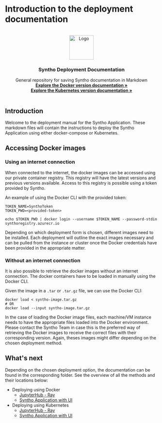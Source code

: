 # Introduction to the deployment documentation

<div id="top"></div>

<!-- PROJECT SHIELDS -->
<!--
*** I'm using markdown "reference style" links for readability.
*** Reference links are enclosed in brackets [ ] instead of parentheses ( ).
*** See the bottom of this document for the declaration of the reference variables
*** for contributors-url, forks-url, etc. This is an optional, concise syntax you may use.
*** https://www.markdownguide.org/basic-syntax/#reference-style-links
-->

<!-- PROJECT LOGO -->
<br />
<div align="center">
  <a href="https://github.com/syntho-ai/syntho-docs/tree/master/docs/deployment">
    <img src="https://www.syntho.ai/wp-content/uploads/2021/03/cropped-Syntho_logo_wide.png" alt="Logo" height="80">
  </a>

<h3 align="center">Syntho Deployment Documentation</h3>

  <p align="center">
    General repository for saving Syntho documentation in Markdown
    <br />
    <a href="docs/deployment/docker"><strong>Explore the Docker version documentation »</strong></a>
    <br />
    <a href="docs/deployment/kubernetes"><strong>Explore the Kubernetes version documentation »</strong></a>
    <br />
    <br />
  </p>
</div>

## Introduction

Welcome to the deployment manual for the Syntho Application. These markdown files will contain the instructions to deploy the Syntho Application using either docker-compose or Kubernetes.

## Accessing Docker images

### Using an internet connection

When connected to the internet, the docker images can be accessed using our private container registry. This registry will have the latest versions and previous versions available. Access to this registry is possible using a token provided by Syntho.

An example of using the Docker CLI with the provided token:

```[sh]
TOKEN_NAME=SynthoToken
TOKEN_PWD=<provided-token>

echo $TOKEN_PWD | docker login --username $TOKEN_NAME --password-stdin synthoregistry.azurecr.io
```

Depending on which deployment form is chosen, different images need to be installed. Each deployment will outline the exact images necessary and can be pulled from the instance or cluster once the Docker credentials have been provided in the appropriate matter.

### Without an internet connection

It is also possible to retrieve the docker images without an internet connection. The docker containers have to be loaded in manually using the Docker CLI.

Given the image in a `.tar` or `.tar.gz` file, we can use the Docker CLI:

```[sh]
docker load < syntho-image.tar.gz
# OR
docker load --input syntho-image.tar.gz
```

In the case of loading the Docker image files, each machine/VM instance needs to have the appropriate files loaded into the Docker environment. Please contact the Syntho Team in case this is the preferred way of retrieving the Docker images to receive the correct files with their corresponding version. Again, theses images might differ depending on the chosen deployment method.

## What's next

Depending on the chosen deployment option, the documentation can be found in the corresponding folder. See the overview of all the methods and their locations below:

- Deploying using Docker
  - [JupyterHub - Ray](/docs/deployment/docker/jupyterhub_ray.md)
  - [Syntho Application with UI](/docs/deployment/docker/)
- Deploying using Kubernetes
  - [JupyterHub - Ray](/docs/deployment/kubernetes/jupyterhub_ray.md)
  - [Syntho Application with UI](/docs/deployment/kubernetes/syntho_application.md)